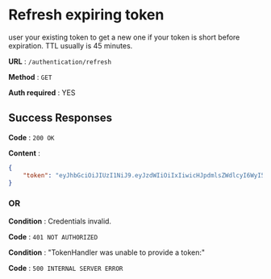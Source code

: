 # Refresh expiring token

user your existing token to get a new one if your token is short before expiration.
TTL usually is 45 minutes.

**URL** : `/authentication/refresh`

**Method** : `GET`

**Auth required** : YES

## Success Responses

**Code** : `200 OK`

**Content** :  
```json  
{
	"token": "eyJhbGciOiJIUzI1NiJ9.eyJzdWIiOiIxIiwicHJpdmlsZWdlcyI6WyI5ODQxMjUxMC02ZGNjLTQxNzEtYjNjOS05Y2YzNjYzNDYwZGQiLCJhYTkzZjNhNS0wMzE5LTQzMGItYjMwNS0yMzYwZjU4YzA1M2EiXSwidXNlcm5hbWUiOiJUZXN0dXNlcjIiLCJpYXQiOjE1MTUyNTg0NDQsImV4cCI6MTUxNTI2MTE0NCwianRpIjoiQzdXQmZlUkg2NDJ5WjlHRXVmTndIZyJ9.Fe_QvRD2sP3UWP7dRvU-NAQAYsfUpIcdMyc7Lt9r_n0"
}
```

### OR

**Condition** : Credentials invalid.

**Code** : `401 NOT AUTHORIZED`

**Condition** : "TokenHandler was unable to provide a token:"

**Code** : `500 INTERNAL SERVER ERROR`

